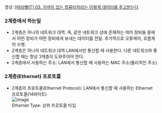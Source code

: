 영상: [[따라學IT] 03. 가까이 있는 컴퓨터끼리는 이렇게 데이터를 주고받는다](https://youtu.be/HkiOygWMARs?list=PL0d8NnikouEWcF1jJueLdjRIC4HsUlULi)

### 2계층에서 하는일
- 2계층은 하나의 네트워크 대역. 즉, 같은 네트워크 상에 존재하는 여러 장비들 중에서 어떤 장비가 어떤 장비에게 보내는 데이터를 전달. 추가적으로 오류제어, 흐름제어 수행.
- 2계층은 하나의 네트워크 대역 LAN에서만 통신할 때 사용한다. 다른 네트워크와 통신할 때는 항상 3계층이 도와주어야 한다.
- 2계층에서 사용하는 주소: LAN에서 통신할 때 사용하는 MAC 주소(물리적인 주소)

### 2계층(Ethernet) 프로토콜
- 2계층의 프로토콜(Ethernet Protocol): LAN에서 통신할 때 사용하는 Ethernet 프로토콜(14바이트)   
![image](https://user-images.githubusercontent.com/28378553/125077767-6c66f800-e0fc-11eb-8d6e-71b9702e5b89.png)   
Ethernet Type: 상위 프로토콜 타입
